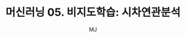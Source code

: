 ---
layout: post
title: "머신러닝 05. 비지도학습: 시차연관분석"
author: "MJ"
categories: [science, statistical_method]
tags: [statistics, machinelearning, multicampus, bigdata_analysis_edu, GNT]
image: 
---